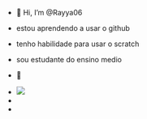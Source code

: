- 👋 Hi, I’m @Rayya06
- estou aprendendo a usar o github
- tenho habilidade para usar o scratch
- sou estudante do ensino medio
- 🌻
- <img src= "https://www.imagenspng.com.br/wp-content/uploads/2015/07/minions-26-bob-ursinho.png">
- 

- 

